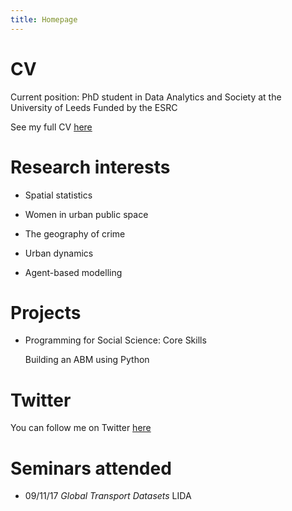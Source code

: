 ```yaml
---
title: Homepage
---
```


# CV


Current position: PhD student in Data Analytics and Society at the University of Leeds
Funded by the ESRC


See my full CV [here](https://annabelelizabethwhipp.github.io/cv)


# Research interests

- Spatial statistics

- Women in urban public space

- The geography of crime 

- Urban dynamics

- Agent-based modelling



# Projects

- Programming for Social Science: Core Skills
  
  Building an ABM using Python


# Twitter

You can follow me on Twitter [here](https://twitter.com/AnnabelWhipp)


# Seminars attended

- 09/11/17 *Global Transport Datasets* LIDA


